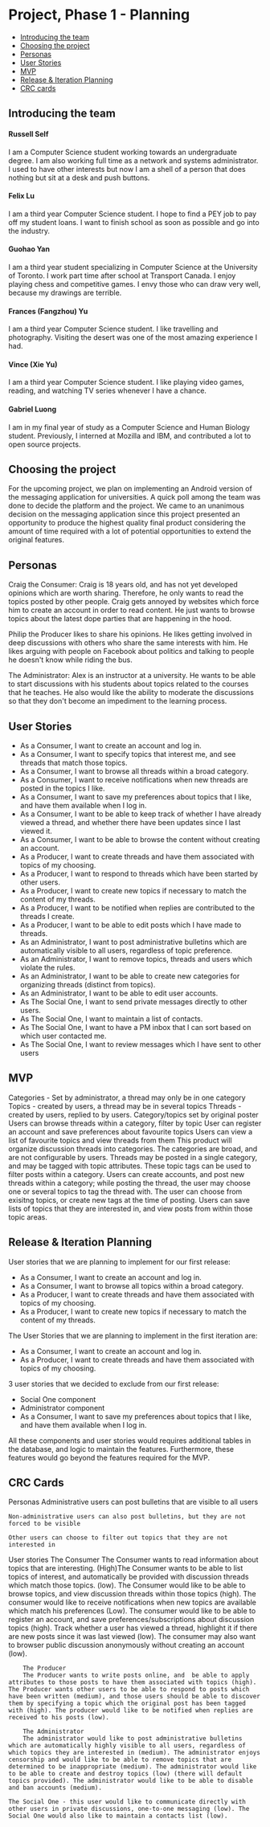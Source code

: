 # Project, Phase 1 - Planning #

 * [Introducing the team](#introducing-the-team)
 * [Choosing the project](#choosing-the-project)
 * [Personas](#personas)
 * [User Stories](#user-stories)
 * [MVP](#mvp)
 * [Release & Iteration Planning](#release--iteration-planning)
 * [CRC cards](#crc-cards)

## Introducing the team ##

#### Russell Self ####
I am a Computer Science student working towards an undergraduate degree. I am also working full time as a network and systems administrator. I used to have other interests but now I am a shell of a person that does nothing but sit at a desk and push buttons.  

#### Felix Lu ####
I am a third year Computer Science student. I hope to find a PEY job to pay off my student loans. I want to finish school as soon as possible and go into the industry.

#### Guohao Yan ####
I am a third year student specializing in Computer Science at the University of Toronto. I work part time after school at Transport Canada. I enjoy playing chess and competitive games. I envy those who can draw very well, because my drawings are terrible.

#### Frances (Fangzhou) Yu ####
I am a third year Computer Science student. I like travelling and photography. Visiting the desert was one of the most amazing experience I had.

#### Vince (Xie Yu) ####
I am a third year Computer Science student. I like playing video games, reading, and watching TV series whenever I have a chance.

#### Gabriel Luong ####
I am in my final year of study as a Computer Science and Human Biology student. Previously, I interned at Mozilla and IBM, and contributed a lot to open source projects.

## Choosing the project ##

For the upcoming project, we plan on implementing an Android version of the messaging application for universities. A quick poll among the team was done to decide the platform and the project. We came to an unanimous decision on the messaging application since this project presented an opportunity to produce the highest quality final product considering the amount of time required with a lot of potential opportunities to extend the original features.

## Personas ##

Craig the Consumer: Craig is 18 years old, and has not yet developed opinions which are worth sharing. Therefore, he only wants to read the topics posted by other people. Craig gets annoyed by websites which force him to create an account in order to read content. He just wants to browse topics about the latest dope parties that are happening in the hood.

Philip the Producer likes to share his opinions. He likes getting involved in deep discussions with others who share the same interests with him. He likes arguing with people on Facebook about politics and talking to people he doesn't know while riding the bus.

The Administrator: Alex is an instructor at a university. He wants to be able to start discussions with his students about topics related to the courses that he teaches. He also would like the ability to moderate the discussions so that they don't become an impediment to the learning process.

## User Stories ##
 * As a Consumer, I want to create an account and log in.
 * As a Consumer, I want to specify topics that interest me, and see threads that match those topics.
 * As a Consumer, I want to browse all threads within a broad category.
 * As a Consumer, I want to receive notifications when new threads are posted in the topics I like.
 * As a Consumer, I want to save my preferences about topics that I like, and have them available when I log in.
 * As a Consumer, I want to be able to keep track of whether I have already viewed a thread, and whether there have been updates since I last viewed it.
 * As a Consumer, I want to be able to browse the content without creating an account.
 * As a Producer, I want to create threads and have them associated with topics of my choosing.
 * As a Producer, I want to respond to threads which have been started by other users.
 * As a Producer, I want to create new topics if necessary to match the content of my threads.
 * As a Producer, I want to be notified when replies are contributed to the threads I create.
 * As a Producer, I want to be able to edit posts which I have made to threads.
 * As an Administrator, I want to post administrative bulletins which are automatically visible to all users, regardless of topic preference.
 * As an Administrator, I want to remove topics, threads and users which violate the rules.
 * As an Administrator, I want to be able to create new categories for organizing threads (distinct from topics).
 * As an Administrator, I want to be able to edit user accounts.
 * As The Social One, I want to send private messages directly to other users.
 * As The Social One, I want to maintain a list of contacts.
 * As The Social One, I want to have a PM inbox that I can sort based on which user contacted me.
 * As The Social One, I want to review messages which I have sent to other users

## MVP ##
Categories - Set by administrator, a thread may only be in one category
Topics - created by users, a thread may be in several topics
Threads - created by users, replied to by users. Category/topics set by original poster
Users can browse threads within a category, filter by topic
User can register an account and save preferences about favourite topics
Users can view a list of favourite topics and view threads from them
This product will organize discussion threads into categories. The categories are broad, and are not configurable by users. Threads may be posted in a single category, and may be tagged with topic attributes. These topic tags can be used to filter posts within a category. Users can create accounts, and post new threads within a category; while posting the thread, the user may choose one or several topics to tag the thread with. The user can choose from exisitng topics, or create new tags at the time of posting. Users can save lists of topics that they are interested in, and view posts from within those topic areas.

## Release & Iteration Planning ##
User stories that we are planning to implement for our first release:
 * As a Consumer, I want to create an account and log in.
 * As a Consumer, I want to browse all topics within a broad category.
 * As a Producer, I want to create threads and have them associated with topics of my choosing.
 * As a Producer, I want to create new topics if necessary to match the content of my threads.

The User Stories  that we are planning to implement in the first iteration are:
 * As a Consumer, I want to create an account and log in.
 * As a Producer, I want to create threads and have them associated with topics of my choosing.

3 user stories that we decided to exclude from our first release:
  * Social One component
  * Administrator component
  * As a Consumer, I want to save my preferences about topics that I like, and have them available when I log in.

All these components and user stories would requires additional tables in the database, and logic to maintain the features. Furthermore, these features would go beyond the features required for the MVP.

## CRC Cards ##

Personas
    Administrative users can post bulletins that are visible to all users

    Non-administrative users can also post bulletins, but they are not forced to be visible

    Other users can choose to filter out topics that they are not interested in
User stories
    The Consumer
        The Consumer wants to read information about topics that are interesting. (High)The Consumer wants to be able to list topics of interest, and automatically be provided with discussion threads which match those topics. (low). The Consumer would like to be able to browse topics, and view discussion threads within those topics (high). The consumer would like to receive notifications when new topics are available which match his preferences (Low). The consumer would like to be able to register an account, and save preferences/subscriptions about discussion topics (high). Track whether a user has viewed a thread, highlight it if there are new posts since it was last viewed (low). The consumer may also want to browser public discussion anonymously without creating an account (low).

        The Producer
        The Producer wants to write posts online, and  be able to apply attributes to those posts to have them associated with topics (high). The Producer wants other users to be able to respond to posts which have been written (medium), and those users should be able to discover them by specifying a topic which the original post has been tagged with (high). The producer would like to be notified when replies are received to his posts (low).

        The Administrator
        The administrator would like to post administrative bulletins which are automatically highly visible to all users, regardless of which topics they are interested in (medium). The administrator enjoys censorship and would like to be able to remove topics that are determined to be inappropriate (medium). The administrator would like to be able to create and destroy topics (low) (there will default topics provided). The administrator would like to be able to disable and ban accounts (medium).

    The Social One - this user would like to communicate directly with other users in private discussions, one-to-one messaging (low). The Social One would also like to maintain a contacts list (low).
